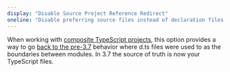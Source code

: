 ```yaml
---
display: "Disable Source Project Reference Redirect"
oneline: "Disable preferring source files instead of declaration files when referencing composite projects."
---
```


When working with [composite TypeScript projects](/docs/handbook/project-references.html), this option provides a way to go [back to the pre-3.7](/docs/handbook/release-notes/typescript-3-7.html#build-free-editing-with-project-references) behavior where d.ts files were used to as the boundaries between modules.
In 3.7 the source of truth is now your TypeScript files.
